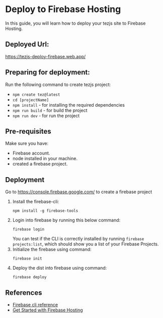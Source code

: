 # Deploy to Firebase Hosting
In this guide, you will learn how to deploy your tezjs site to Firebase Hosting.

## Deployed Url:
https://tezjs-deploy-firebase.web.app/

## Preparing for deployment:
Run the following command to create tezjs project:
  - `npm create tez@latest`
  - `cd [projectName]`
  - `npm install` - for installing the required dependencies
  - `npm run build` - for build the project
  - `npm run dev` - for run the project

## Pre-requisites
Make sure you have:
  - Firebase account.
  - node installed in your machine.
  - created a firebase project.

## Deployment
Go to https://console.firebase.google.com/ to create a firebase project 
1. Install the firebase-cli:
   ```
   npm install -g firebase-tools
   ```
2. Login into firebase by running this below command:
   ```
   firebase login
   ```
    You can test if the CLI is correctly installed by running `firebase projects:list`, which should show you a list of your Firebase Projects.     
3. Initialize the firebase using command:
   ```
   firebase init
   ```
5. Deploy the dist into firebase using command:
   ```
   firebase deploy
   ```
   
## References
  - [Firebase cli reference](https://firebase.google.com/docs/cli)
  - [Get Started with Firebase Hosting](https://firebase.google.com/docs/hosting/quickstart)
